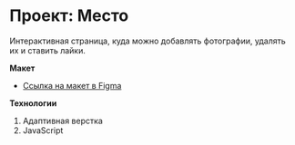 # Проект: Место

Интерактивная страница, куда можно добавлять фотографии, удалять их и ставить лайки.

**Макет**

* [Ссылка на макет в Figma](https://www.figma.com/file/2cn9N9jSkmxD84oJik7xL7/JavaScript.-Sprint-4?node-id=0%3A1)


**Технологии**

1. Адаптивная верстка
2. JavaScript
